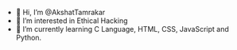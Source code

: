 - 👋 Hi, I’m @AkshatTamrakar
- 👀 I’m interested in Ethical Hacking 
- 🌱 I’m currently learning C Language, HTML, CSS, JavaScript and Python.